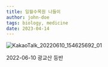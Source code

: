 ```yaml
---
title: 일월수목원 나들이
author: john-doe
tags: biology, medicine
date: 2023-04-14
---
```


![KakaoTalk_20220610_154625692_01](https://github.com/NEXGEM/nexgem.github.io/assets/128671139/88ea330d-65af-4189-b005-1dbd7f36ce46)

2022-06-10 광교산 등반
